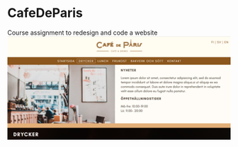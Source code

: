 # CafeDeParis
Course assignment to redesign and code a website
![Screenshot](images/screenshot-frontpage.png)
